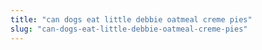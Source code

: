 ```yaml
---
title: "can dogs eat little debbie oatmeal creme pies"
slug: "can-dogs-eat-little-debbie-oatmeal-creme-pies"
---
```


